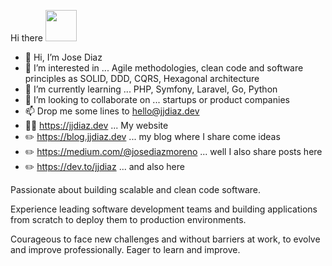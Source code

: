 Hi there <a href="https://jjdiaz.dev/" rel="nofollow" data-target="animated-image.originalLink"><img src="https://media.giphy.com/media/hvRJCLFzcasrR4ia7z/giphy.gif" width="50" style="display: inline-block;" data-target="animated-image.originalImage"></a>

- 👋 Hi, I’m Jose Diaz
- 👀 I’m interested in ... Agile methodologies, clean code and software principles as SOLID, DDD, CQRS, Hexagonal architecture
- 🌱 I’m currently learning ... PHP, Symfony, Laravel, Go, Python
- 💞️ I’m looking to collaborate on ... startups or product companies
- 📫 Drop me some lines to <a href="mailto:hello@jjdiaz.dev" target="_blank">hello@jjdiaz.dev</a>
- 👨‍💻 https://jjdiaz.dev ... My website
- ✏️ https://blog.jjdiaz.dev ... my blog where I share come ideas
- ✏️ https://medium.com/@josediazmoreno ... well I also share posts here
- ✏️ https://dev.to/jjdiaz ... and also here

Passionate about building scalable and clean code software.

Experience leading software development teams and building applications from scratch to deploy them to production environments.

Courageous to face new challenges and without barriers at work, to evolve and improve professionally. Eager to learn and improve.
